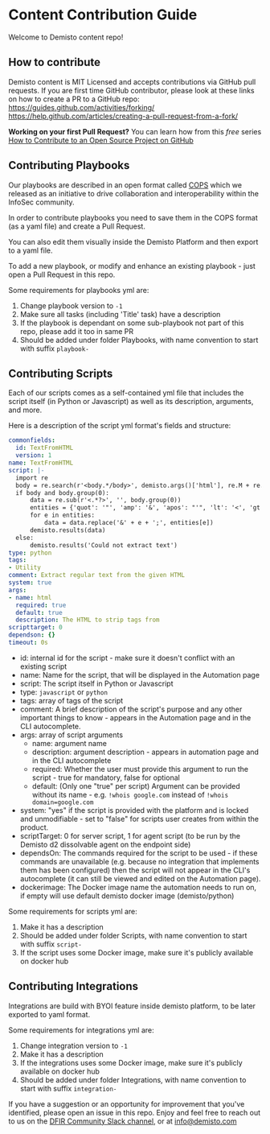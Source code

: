 # Content Contribution Guide

Welcome to Demisto content repo!

## How to contribute

Demisto content is MIT Licensed and accepts contributions via GitHub pull requests.
If you are first time GitHub contributor, please look at these links on how to create a PR to a GitHub repo:
https://guides.github.com/activities/forking/
https://help.github.com/articles/creating-a-pull-request-from-a-fork/

**Working on your first Pull Request?** You can learn how from this *free* series [How to Contribute to an Open Source Project on GitHub](https://egghead.io/series/how-to-contribute-to-an-open-source-project-on-github)

## Contributing Playbooks

Our playbooks are described in an open format called [COPS](https://github.com/demisto/COPS) which we released as an initiative to drive collaboration and interoperability within the InfoSec community.

In order to contribute playbooks you need to save them in the COPS format (as a yaml file) and create a Pull Request.

You can also edit them visually inside the Demisto Platform and then export to a yaml file.

To add a new playbook, or modify and enhance an existing playbook - just open a Pull Request in this repo.

Some requirements for playbooks yml are:
1. Change playbook version to `-1`
2. Make sure all tasks (including 'Title' task) have a description
3. If the playbook is dependant on some sub-playbook not part of this repo, please add it too in same PR
4. Should be added under folder Playbooks, with name convention to start with suffix `playbook-`

## Contributing Scripts

Each of our scripts comes as a self-contained yml file that includes the script itself (in Python or Javascript) as well as its description, arguments, and more.

Here is a description of the script yml format's fields and structure:

``` yaml
commonfields:
  id: TextFromHTML
  version: 1
name: TextFromHTML
script: |-
  import re
  body = re.search(r'<body.*/body>', demisto.args()['html'], re.M + re.S + re.I)
  if body and body.group(0):
      data = re.sub(r'<.*?>', '', body.group(0))
      entities = {'quot': '"', 'amp': '&', 'apos': "'", 'lt': '<', 'gt': '>', 'nbsp': ' ', 'copy': '(C)', 'reg': '(R)', 'tilde': '~', 'ldquo': '"', 'rdquo': '"', 'hellip': '...'}
      for e in entities:
          data = data.replace('&' + e + ';', entities[e])
      demisto.results(data)
  else:
      demisto.results('Could not extract text')
type: python
tags:
- Utility
comment: Extract regular text from the given HTML
system: true
args:
- name: html
  required: true
  default: true
  description: The HTML to strip tags from
scripttarget: 0
dependson: {}
timeout: 0s
```

* id: internal id for the script - make sure it doesn't conflict with an existing script
* name: Name for the script, that will be displayed in the Automation page
* script: The script itself in Python or Javascript
* type: `javascript` or `python`
* tags: array of tags of the script
* comment: A brief description of the script's purpose and any other important things to know - appears in the Automation page and in the CLI autocomplete.
* args: array of script arguments
	* name: argument name
    * description: argument description - appears in automation page and in the CLI autocomplete
    * required: Whether the user must provide this argument to run the script - true for mandatory, false for optional
    * default: (Only one "true" per script) Argument can be provided without its name - e.g. `!whois google.com` instead of `!whois domain=google.com`
* system: "yes" if the script is provided with the platform and is locked and unmodifiable - set to "false" for scripts user creates from within the product.
* scriptTarget: 0 for server script, 1 for agent script (to be run by the Demisto d2 dissolvable agent on the endpoint side)
* dependsOn: The commands required for the script to be used - if these commands are unavailable (e.g. because no integration that implements them has been configured) then the script will not appear in the CLI's autocomplete (it can still be viewed and edited on the Automation page).
* dockerimage: The Docker image name the automation needs to run on, if empty will use default demisto docker image (demisto/python)

Some requirements for scripts yml are:
1. Make it has a description
2. Should be added under folder Scripts, with name convention to start with suffix `script-`
3. If the script uses some Docker image, make sure it's publicly available on docker hub

## Contributing Integrations

Integrations are build with BYOI feature inside demisto platform, to be later exported to yaml format.

Some requirements for integrations yml are:
1. Change integration version to `-1`
2. Make it has a description
3. If the integrations uses some Docker image, make sure it's publicly available on docker hub
4. Should be added under folder Integrations, with name convention to start with suffix `integration-`

If you have a suggestion or an opportunity for improvement that you've identified, please open an issue in this repo.
Enjoy and feel free to reach out to us on the [DFIR Community Slack channel](http://go.demisto.com/join-our-slack-community), or at [info@demisto.com](mailto:info@demisto.com)
